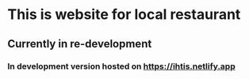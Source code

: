 # This is website for local restaurant
## Currently in re-development
### In development version hosted on https://ihtis.netlify.app 